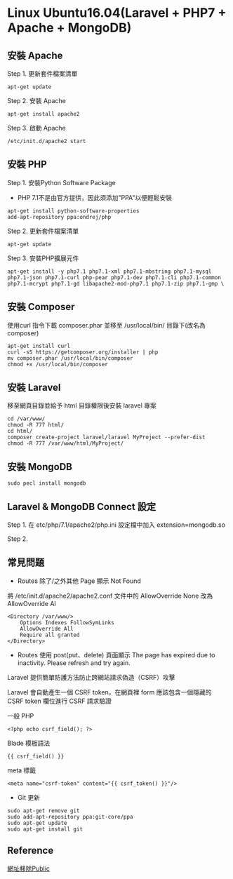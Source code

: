 # Linux Ubuntu16.04(Laravel + PHP7 + Apache + MongoDB)
## 安裝 Apache
Step 1. 更新套件檔案清單
```
apt-get update
```
Step 2. 安裝 Apache
```
apt-get install apache2
```
Step 3. 啟動 Apache
```
/etc/init.d/apache2 start
```

## 安裝 PHP
Step 1. 安裝Python Software Package
- PHP 7.1不是由官方提供，因此須添加"PPA"以便輕鬆安裝
```
apt-get install python-software-properties
add-apt-repository ppa:ondrej/php
```
Step 2. 更新套件檔案清單
```
apt-get update
```
Step 3. 安裝PHP擴展元件
```
apt-get install -y php7.1 php7.1-xml php7.1-mbstring php7.1-mysql php7.1-json php7.1-curl php-pear php7.1-dev php7.1-cli php7.1-common php7.1-mcrypt php7.1-gd libapache2-mod-php7.1 php7.1-zip php7.1-gmp \
```

## 安裝 Composer
使用curl 指令下載 composer.phar 並移至 /usr/local/bin/ 目錄下(改名為composer)
```
apt-get install curl
curl -sS https://getcomposer.org/installer | php
mv composer.phar /usr/local/bin/composer
chmod +x /usr/local/bin/composer
```

## 安裝 Laravel
移至網頁目錄並給予 html 目錄權限後安裝 laravel 專案
```
cd /var/www/
chmod -R 777 html/
cd html/
composer create-project laravel/laravel MyProject --prefer-dist
chmod -R 777 /var/www/html/MyProject/
```

## 安裝 MongoDB
```
sudo pecl install mongodb
```

## Laravel & MongoDB Connect 設定
Step 1. 在 etc/php/7.1/apache2/php.ini 設定檔中加入 extension=mongodb.so

Step 2. 

## 常見問題 
- Routes 除了/之外其他 Page 顯示 Not Found

將 /etc/init.d/apache2/apache2.conf 文件中的 AllowOverride None 改為 AllowOverride Al
```
<Directory /var/www/>
	Options Indexes FollowSymLinks
	AllowOverride All
	Require all granted
</Directory>
```

- Routes 使用 post(put、delete) 頁面顯示 The page has expired due to inactivity. Please refresh and try again.

Laravel 提供簡單防護方法防止跨網站請求偽造（CSRF）攻擊

Laravel 會自動產生一個 CSRF token，在網頁裡 form 應該包含一個隱藏的 CSRF token 欄位進行 CSRF 請求驗證

一般 PHP
```
<?php echo csrf_field(); ?>
```
Blade 模板語法
```
{{ csrf_field() }}
```
meta 標籤
```
<meta name="csrf-token" content="{{ csrf_token() }}"/>
```
- Git 更新
```
sudo apt-get remove git
sudo add-apt-repository ppa:git-core/ppa
sudo apt-get update
sudo apt-get install git
```
## Reference
[網址移除Public](http://blog.tonycube.com/2015/01/laravel-23-public.html)

